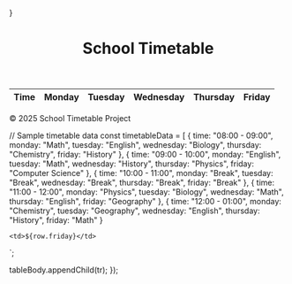 
}<!DOCTYPE html>
<html lang="en">
<head>
  <meta charset="UTF-8">
  <meta name="viewport" content="width=device-width, initial-scale=1.0">
  <title>School Timetable</title>
  <link rel="stylesheet" href="style.css">
</head>
<body>
  <header>
    <h1>School Timetable</h1>
  </header>

  <main>
    <table id="timetable">
      <thead>
        <tr>
          <th>Time</th>
          <th>Monday</th>
          <th>Tuesday</th>
          <th>Wednesday</th>
          <th>Thursday</th>
          <th>Friday</th>
        </tr>
      </thead>
      <tbody>
        <!-- Rows will be generated by JavaScript -->
      </tbody>
    </table>
  </main>

  <footer>
    <p>© 2025 School Timetable Project</p>
  </footer>

  <script src="script.js"></script>
</body>
</html>// Sample timetable data
const timetableData = [
  { time: "08:00 - 09:00", monday: "Math", tuesday: "English", wednesday: "Biology", thursday: "Chemistry", friday: "History" },
  { time: "09:00 - 10:00", monday: "English", tuesday: "Math", wednesday: "History", thursday: "Physics", friday: "Computer Science" },
  { time: "10:00 - 11:00", monday: "Break", tuesday: "Break", wednesday: "Break", thursday: "Break", friday: "Break" },
  { time: "11:00 - 12:00", monday: "Physics", tuesday: "Biology", wednesday: "Math", thursday: "English", friday: "Geography" },
  { time: "12:00 - 01:00", monday: "Chemistry", tuesday: "Geography", wednesday: "English", thursday: "History", friday: "Math" }

    <td>${row.friday}</td>
  `;

  tableBody.appendChild(tr);
});
